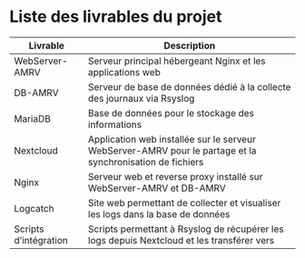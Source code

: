 
# Liste des livrables du projet

| Livrable            | Description                                                                                 |
|---------------------|---------------------------------------------------------------------------------------------|
| WebServer-AMRV      | Serveur principal hébergeant Nginx et les applications web                                  |
| DB-AMRV             | Serveur de base de données dédié à la collecte des journaux via Rsyslog                                        |
| MariaDB             | Base de données pour le stockage des informations                                           |
| Nextcloud           | Application web installée sur le serveur WebServer-AMRV pour le partage et la synchronisation de fichiers  |
| Nginx               | Serveur web et reverse proxy           installé sur WebServer-AMRV et DB-AMRV                                                     |
| Logcatch            | Site web permettant de collecter et visualiser les logs dans la base de données             |
| Scripts d’intégration| Scripts permettant à Rsyslog de récupérer les logs depuis Nextcloud et les transférer vers

